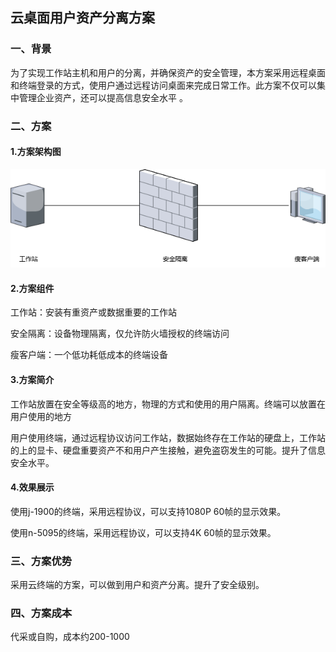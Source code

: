 ## 云桌面用户资产分离方案

### 一、背景

 为了实现工作站主机和用户的分离，并确保资产的安全管理，本方案采用远程桌面和终端登录的方式，使用户通过远程访问桌面来完成日常工作。此方案不仅可以集中管理企业资产，还可以提高信息安全水平 。

### 二、方案

#### 1.方案架构图

![](./images/k1.png)



#### 2.方案组件

工作站：安装有重资产或数据重要的工作站

安全隔离：设备物理隔离，仅允许防火墙授权的终端访问

瘦客户端：一个低功耗低成本的终端设备



#### 3.方案简介

工作站放置在安全等级高的地方，物理的方式和使用的用户隔离。终端可以放置在用户使用的地方

用户使用终端，通过远程协议访问工作站，数据始终存在工作站的硬盘上，工作站的上的显卡、硬盘重要资产不和用户产生接触，避免盗窃发生的可能。提升了信息安全水平。



#### 4.效果展示

使用j-1900的终端，采用远程协议，可以支持1080P 60帧的显示效果。

使用n-5095的终端，采用远程协议，可以支持4K 60帧的显示效果。



### 三、方案优势

采用云终端的方案，可以做到用户和资产分离。提升了安全级别。



### 四、方案成本

代采或自购，成本约200-1000
